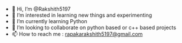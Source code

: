 - 👋 Hi, I’m @Rakshith5197
- 👀 I’m interested in learning new things and experimenting
- 🌱 I’m currently learning Python 
- 💞️ I’m looking to collaborate on python based or c++ based projects
- 📫 How to reach me : rapakarakshith5197@gmail.com

<!---
Rakshith5197/Rakshith5197 is a ✨ special ✨ repository because its `README.md` (this file) appears on your GitHub profile.
You can click the Preview link to take a look at your changes.
--->
